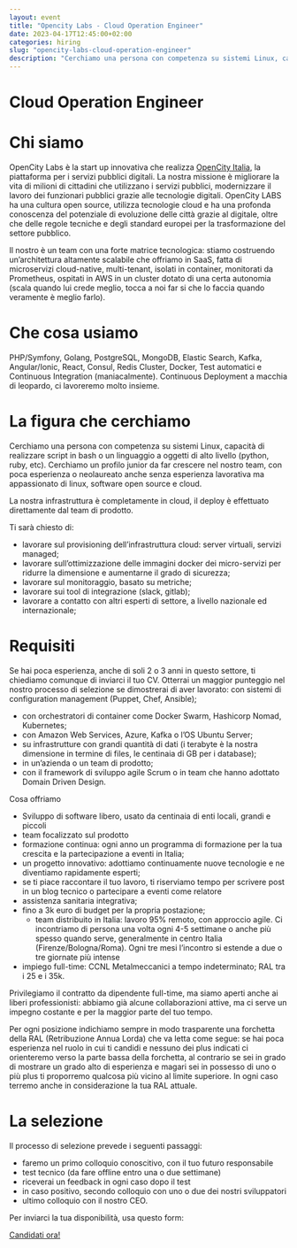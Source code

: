 ```yaml
---
layout: event
title: "Opencity Labs - Cloud Operation Engineer"
date: 2023-04-17T12:45:00+02:00
categories: hiring
slug: "opencity-labs-cloud-operation-engineer"
description: "Cerchiamo una persona con competenza su sistemi Linux, capacità di realizzare script in bash o un linguaggio a oggetti di alto livello (python, ruby, etc). Cerchiamo un profilo junior da far crescere nel nostro team, con poca esperienza o neolaureato anche senza esperienza lavorativa ma appassionato di linux, software open source e cloud."
---
```


# Cloud Operation Engineer

# Chi siamo

OpenCity Labs è la start up innovativa che realizza [OpenCity Italia](https://opencityitalia.it/), la piattaforma per i servizi pubblici digitali. La nostra missione è migliorare la vita di milioni di cittadini che utilizzano i servizi pubblici, modernizzare il lavoro dei funzionari pubblici grazie alle tecnologie digitali. OpenCity LABS ha una cultura open source, utilizza tecnologie cloud e ha una profonda conoscenza del potenziale di evoluzione delle città grazie al digitale, oltre che delle regole tecniche e degli standard europei per la trasformazione del settore pubblico.

Il nostro è un team con una forte matrice tecnologica: stiamo costruendo un’architettura altamente scalabile che offriamo in SaaS, fatta di microservizi cloud-native, multi-tenant, isolati in container, monitorati da Prometheus, ospitati in AWS in un cluster dotato di una certa autonomia (scala quando lui crede meglio, tocca a noi far si che lo faccia quando veramente è meglio farlo).

# Che cosa usiamo

PHP/Symfony, Golang, PostgreSQL, MongoDB, Elastic Search, Kafka, Angular/Ionic, React, Consul, Redis Cluster, Docker, Test automatici e Continuous Integration (maniacalmente). Continuous Deployment a macchia di leopardo, ci lavoreremo molto insieme.

# La figura che cerchiamo

Cerchiamo una persona con competenza su sistemi Linux, capacità di realizzare script in bash o un linguaggio a oggetti di alto livello (python, ruby, etc). Cerchiamo un profilo junior da far crescere nel nostro team, con poca esperienza o neolaureato anche senza esperienza lavorativa ma appassionato di linux, software open source e cloud.

La nostra infrastruttura è completamente in cloud, il deploy è effettuato direttamente dal team di prodotto.

Ti sarà chiesto di:

- lavorare sul provisioning dell’infrastruttura cloud: server virtuali, servizi managed;
- lavorare sull’ottimizzazione delle immagini docker dei micro-servizi per ridurre la dimensione e aumentarne il grado di sicurezza;
- lavorare sul monitoraggio, basato su metriche;
- lavorare sui tool di integrazione (slack, gitlab);
- lavorare a contatto con altri esperti di settore, a livello nazionale ed internazionale;

# Requisiti

Se hai poca esperienza, anche di soli 2 o 3 anni in questo settore, ti chiediamo comunque di inviarci il tuo CV. Otterrai un maggior punteggio nel nostro processo di selezione se dimostrerai di aver lavorato:
con sistemi di configuration management (Puppet, Chef, Ansible);

- con orchestratori di container come Docker Swarm, Hashicorp Nomad, Kubernetes;
- con Amazon Web Services, Azure, Kafka o l’OS Ubuntu Server;
- su infrastrutture con grandi quantità di dati (i terabyte è la nostra dimensione in termine di files, le centinaia di GB per i database);
- in un’azienda o un team di prodotto;
- con il framework di sviluppo agile Scrum o in team che hanno adottato Domain Driven Design.

Cosa offriamo

- Sviluppo di software libero, usato da centinaia di enti locali, grandi e piccoli
- team focalizzato sul prodotto
- formazione continua: ogni anno un programma di formazione per la tua crescita e la partecipazione a eventi in Italia;
- un progetto innovativo: adottiamo continuamente nuove tecnologie e ne diventiamo rapidamente esperti;
- se ti piace raccontare il tuo lavoro, ti riserviamo tempo per scrivere post in un blog tecnico o partecipare a eventi come relatore
- assistenza sanitaria integrativa;
- fino a 3k euro di budget per la propria postazione;
  - team distribuito in Italia: lavoro 95% remoto, con approccio agile. Ci incontriamo di persona una volta ogni 4-5 settimane o anche più spesso quando serve, generalmente in centro Italia (Firenze/Bologna/Roma). Ogni tre mesi l’incontro si estende a due o tre giornate più intense
- impiego full-time: CCNL Metalmeccanici a tempo indeterminato; RAL tra i 25 e i 35k.

Privilegiamo il contratto da dipendente full-time, ma siamo aperti anche ai liberi professionisti: abbiamo già alcune collaborazioni attive, ma ci serve un impegno costante e per la maggior parte del tuo tempo.

Per ogni posizione indichiamo sempre in modo trasparente una forchetta della RAL (Retribuzione Annua Lorda) che va letta come segue: se hai poca esperienza nel ruolo in cui ti candidi e nessuno dei plus indicati ci orienteremo verso la parte bassa della forchetta, al contrario se sei in grado di mostrare un grado alto di esperienza e magari sei in possesso di uno o più plus ti proporremo qualcosa più vicino al limite superiore. In ogni caso terremo anche in considerazione la tua RAL attuale.

# La selezione

Il processo di selezione prevede i seguenti passaggi:

- faremo un primo colloquio conoscitivo, con il tuo futuro responsabile
- test tecnico (da fare offline entro una o due settimane)
- riceverai un feedback in ogni caso dopo il test
- in caso positivo, secondo colloquio con uno o due dei nostri sviluppatori
- ultimo colloquio con il nostro CEO.

Per inviarci la tua disponibilità, usa questo form:

<a class="btn btn-primary text-white btn-lg mt-3" target="_blank" href="https://opencityitalia.it/lavora-con-noi/">Candidati ora!</a>
